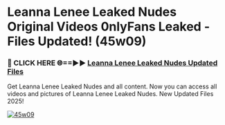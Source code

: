 # Leanna Lenee Leaked Nudes Original Videos 0nlyFans Leaked - Files Updated! (45w09)

<h3>🔴 CLICK HERE 🌐==►► <a href="https://tinyurl.com/52m3yx9h" rel="nofollow">Leanna Lenee Leaked Nudes Updated Files</a></h3>

Get Leanna Lenee Leaked Nudes and all content. Now you can access all videos and pictures of Leanna Lenee Leaked Nudes. New Updated Files 2025!

[![45w09](https://i.imgur.com/TnHtlc8.gif)](https://tinyurl.com/52m3yx9h)
